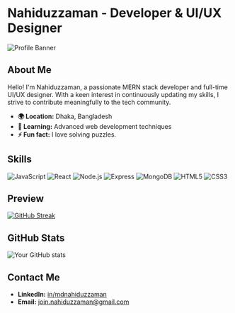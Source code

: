 # Nahiduzzaman - Developer & UI/UX Designer

![Profile Banner](https://user-images.githubusercontent.com/74038190/212750672-2f3f2b50-c84f-4ed8-a60a-849ae69ff9df.gif)

## About Me
Hello! I'm Nahiduzzaman, a passionate MERN stack developer and full-time UI/UX designer. With a keen interest in continuously updating my skills, I strive to contribute meaningfully to the tech community.

- **🌍 Location:** Dhaka, Bangladesh
- **🌱 Learning:** Advanced web development techniques
- **⚡ Fun fact:** I love solving puzzles.

## Skills
![JavaScript](https://img.shields.io/badge/-JavaScript-F7DF1E?style=flat-square&logo=javascript&logoColor=black)
![React](https://img.shields.io/badge/-React-61DAFB?style=flat-square&logo=react&logoColor=white)
![Node.js](https://img.shields.io/badge/-Node.js-339933?style=flat-square&logo=node.js&logoColor=white)
![Express](https://img.shields.io/badge/-Express-000000?style=flat-square&logo=express&logoColor=white)
![MongoDB](https://img.shields.io/badge/-MongoDB-47A248?style=flat-square&logo=mongodb&logoColor=white)
![HTML5](https://img.shields.io/badge/-HTML5-E34F26?style=flat-square&logo=html5&logoColor=white)
![CSS3](https://img.shields.io/badge/-CSS3-1572B6?style=flat-square&logo=css3&logoColor=white)

## Preview
[![GitHub Streak](https://streak-stats.demolab.com?user=md-nahiduzzaman)](https://git.io/streak-stats)

## GitHub Stats
![Your GitHub stats](https://github-readme-stats.vercel.app/api?username=md-nahiduzzaman&show_icons=true&hide_border=true)

## Contact Me
- **LinkedIn:** [in/mdnahiduzzaman](https://www.linkedin.com/in/mdnahiduzzaman/)
- **Email:** [join.nahiduzzaman@gmail.com](mailto:join.nahiduzzaman@gmail.com)
